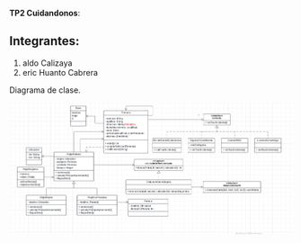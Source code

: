 **TP2 Cuidandonos**:

## Integrantes:
1. aldo Calizaya
2. eric Huanto Cabrera


Diagrama de clase.

![image](DiagramaDeClase.png)

